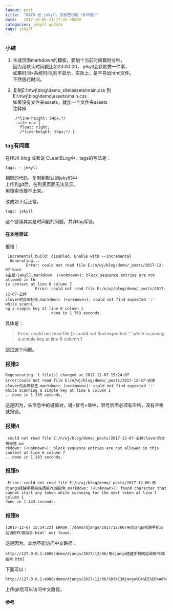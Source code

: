 ```yaml
---
layout: post
title:  "DAY3 给 jekyll 加标签功能（补问题)"
date:   2017-10-05 21:17:32 +0800
categories: jekyll update
tags: jekyll
---
```


### 小结 ###

1. 生成页面markdown的模板，要加个当前时间戳时分秒，  
因为用默认时间戳比如23:00:00， jekyll会默默做一件事，  
如果时间>系统时间,则不显示，实际上，是不导出html文件。  
不然很花时间。

2. 复制E:\n\wj\blog\demo\_site\assets\main.css
到 E:\n\wj\blog\demo\assets\main.css  
如果没有文件夹assets，就加一个文件夹assets    
注释掉  

		/*line-height: 54px;*/
		.site-nav {
		  float: right;
		  /*line-height: 54px;*/ }

### tag有问题 ###


在HUX blog 或者说 CLeanBLog中，tags的写法是：

	tags: - jekyll

相同的代码，复制到默认的jekyll3中    
上传到git后，在列表页面无法显示。  
用搜索也搜不出来。 

改成如下后正常。

	tags: jekyll 

这个错误其实是时间戳的问题。并非tag写错。 

#### 在本地测试 ####

报错：

	 Incremental build: disabled. Enable with --incremental
      Generating...
             Error: could not read file E:/n/wj/blog/demo/_posts/2017-12-07-karn
	a主题-jekyll.markdown: (<unknown>): block sequence entries are not allowed in th
	is context at line 6 column 7
	             Error: could not read file E:/n/wj/blog/demo/_posts/2017-12-07-去掉
	clover的自带标签.markdown: (<unknown>): could not find expected ':' while scanni
	ng a simple key at line 6 column 1
	                    done in 1.763 seconds.

具体是：  
> Error: could not read file (<unknown>): could not find expected ':' while scanning a simple key at line 6 column 1

跳过这个问题。  

### 报错2 ###

   	Regenerating: 1 file(s) changed at 2017-12-07 15:24:07              Error:could not read file E:/n/wj/blog/demo/_posts/2017-12-07-去掉clover的自带标签.markdown: (<unknown>): could not find expected ':' while scanning a simple key at line 6 column 1 
	...done in 1.135 seconds.

这是因为，头信息中的键值对，键+冒号+值中，冒号后面必须有空格，没有空格就报错。


### 报错4 ###

	 could not read file E:/n/wj/blog/demo/_posts/2017-12-07-去掉clover的自带标签.ma
	rkdown: (<unknown>): block sequence entries are not allowed in this context at line 6 column 7
	...done in 1.183 seconds.

### 报错5 ###

     Error: could not read file E:/n/wj/blog/demo/_posts/2017-12-06-用django搭建手机网站调用PC端指令.markdown: (<unknown>): found character that cannot start any token while scanning for the next token at line 7 column 1
    done in 1.443 seconds.

### 报错6 ###

	[2017-12-07 15:54:23] ERROR `/demo/django/2017/12/06/用django搭建手机网站调用PC端指令.html' not found.

这是因为。本地不能访问中文路径：

	http://127.0.0.1:4000/demo/django/2017/12/06/用django搭建手机网站调用PC端指令.html

下面可以：

	http://127.0.0.1:4000/demo/django/2017/12/06/%D3%C3django%B4%EE%BD%A8%CA%D6%BB%FA%CD%F8%D5%BE%B5%F7%D3%C3PC%B6%CB%D6%B8%C1%EE.html

上传git后可以访问中文路径。


#### 参考 ####